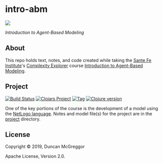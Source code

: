 # intro-abm

[![][logo]][logo-large]

*Introduction to Agent-Based Modeling*

## About

This repo holds text, notes, and code created while taking the
[Sante Fe Institute](https://www.santafe.edu/)'s
[Complexity Explorer](https://www.complexityexplorer.org/) course
[Introduction to Agent-Based Modeling](https://www.complexityexplorer.org/courses/96-introduction-to-agent-based-modeling/).

## Project

[![Build Status][travis-badge]][travis]
[![Clojars Project][clojars-badge]][clojars]
[![Tag][tag-badge]][tag]
[![Clojure version][clojure-v]](project/project.clj)

One of the key portions of the course is the development of a model using the
[NetLogo language](https://ccl.northwestern.edu/netlogo/). Notes and model
file(s) for the project are in the [project](project) directory.


## License

Copyright © 2019, Duncan McGreggor

Apache License, Version 2.0.

<!-- Named page links below: /-->

[travis]: https://travis-ci.org/oubiwann/intro-abm
[travis-badge]: https://travis-ci.org/oubiwann/intro-abm.png?branch=master
[deps]: http://jarkeeper.com/oubiwann/intro-abm
[deps-badge]: http://jarkeeper.com/oubiwann/intro-abm/status.svg
[logo]: resources/images/complexity-explorer-logo-x250.jpg
[logo-large]: resources/images/complexity-explorer-logo-x800.png
[tag-badge]: https://img.shields.io/github/tag/oubiwann/intro-abm.svg
[tag]: https://github.com/oubiwann/intro-abm/tags
[clojure-v]: https://img.shields.io/badge/clojure-1.10.1-blue.svg
[jdk-v]: https://img.shields.io/badge/jdk-1.11+-blue.svg
[clojars]: https://clojars.org/pembas
[clojars-badge]: https://img.shields.io/clojars/v/pembas.svg
